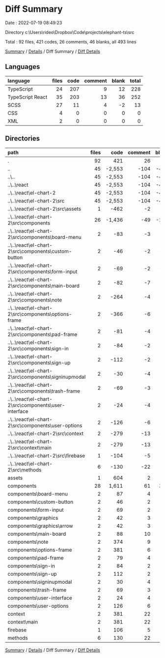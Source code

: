 # Diff Summary

Date : 2022-07-19 08:49:23

Directory c:\\Users\\rideo\\Dropbox\\Code\\projects\\elephant-ts\\src

Total : 92 files,  421 codes, 26 comments, 46 blanks, all 493 lines

[Summary](results.md) / [Details](details.md) / Diff Summary / [Diff Details](diff-details.md)

## Languages
| language | files | code | comment | blank | total |
| :--- | ---: | ---: | ---: | ---: | ---: |
| TypeScript | 24 | 207 | 9 | 12 | 228 |
| TypeScript React | 35 | 203 | 13 | 36 | 252 |
| SCSS | 27 | 11 | 4 | -2 | 13 |
| CSS | 4 | 0 | 0 | 0 | 0 |
| XML | 2 | 0 | 0 | 0 | 0 |

## Directories
| path | files | code | comment | blank | total |
| :--- | ---: | ---: | ---: | ---: | ---: |
| . | 92 | 421 | 26 | 46 | 493 |
| .. | 45 | -2,553 | -104 | -410 | -3,067 |
| ..\\.. | 45 | -2,553 | -104 | -410 | -3,067 |
| ..\\..\\react | 45 | -2,553 | -104 | -410 | -3,067 |
| ..\\..\\react\\el-chart-2 | 45 | -2,553 | -104 | -410 | -3,067 |
| ..\\..\\react\\el-chart-2\\src | 45 | -2,553 | -104 | -410 | -3,067 |
| ..\\..\\react\\el-chart-2\\src\\assets | 1 | -462 | -2 | -4 | -468 |
| ..\\..\\react\\el-chart-2\\src\\components | 26 | -1,436 | -49 | -273 | -1,758 |
| ..\\..\\react\\el-chart-2\\src\\components\\board-menu | 2 | -83 | -3 | -17 | -103 |
| ..\\..\\react\\el-chart-2\\src\\components\\custom-button | 2 | -46 | -2 | -13 | -61 |
| ..\\..\\react\\el-chart-2\\src\\components\\form-input | 2 | -69 | -2 | -15 | -86 |
| ..\\..\\react\\el-chart-2\\src\\components\\main-board | 2 | -82 | -7 | -15 | -104 |
| ..\\..\\react\\el-chart-2\\src\\components\\note | 2 | -264 | -4 | -38 | -306 |
| ..\\..\\react\\el-chart-2\\src\\components\\options-frame | 2 | -366 | -6 | -58 | -430 |
| ..\\..\\react\\el-chart-2\\src\\components\\pad-frame | 2 | -81 | -4 | -18 | -103 |
| ..\\..\\react\\el-chart-2\\src\\components\\sign-in | 2 | -84 | -2 | -18 | -104 |
| ..\\..\\react\\el-chart-2\\src\\components\\sign-up | 2 | -112 | -2 | -25 | -139 |
| ..\\..\\react\\el-chart-2\\src\\components\\signinupmodal | 2 | -30 | -4 | -8 | -42 |
| ..\\..\\react\\el-chart-2\\src\\components\\trash-frame | 2 | -69 | -3 | -16 | -88 |
| ..\\..\\react\\el-chart-2\\src\\components\\user-interface | 2 | -24 | -4 | -9 | -37 |
| ..\\..\\react\\el-chart-2\\src\\components\\user-options | 2 | -126 | -6 | -23 | -155 |
| ..\\..\\react\\el-chart-2\\src\\context | 2 | -279 | -13 | -42 | -334 |
| ..\\..\\react\\el-chart-2\\src\\context\\main | 2 | -279 | -13 | -42 | -334 |
| ..\\..\\react\\el-chart-2\\src\\firebase | 1 | -104 | -5 | -23 | -132 |
| ..\\..\\react\\el-chart-2\\src\\methods | 6 | -130 | -22 | -40 | -192 |
| assets | 1 | 604 | 2 | 8 | 614 |
| components | 28 | 1,611 | 61 | 304 | 1,976 |
| components\\board-menu | 2 | 87 | 4 | 18 | 109 |
| components\\custom-button | 2 | 46 | 2 | 13 | 61 |
| components\\form-input | 2 | 69 | 2 | 15 | 86 |
| components\\graphics | 2 | 42 | 3 | 10 | 55 |
| components\\graphics\\arrow | 2 | 42 | 3 | 10 | 55 |
| components\\main-board | 2 | 88 | 10 | 16 | 114 |
| components\\note | 2 | 374 | 9 | 57 | 440 |
| components\\options-frame | 2 | 381 | 6 | 59 | 446 |
| components\\pad-frame | 2 | 79 | 4 | 17 | 100 |
| components\\sign-in | 2 | 84 | 2 | 18 | 104 |
| components\\sign-up | 2 | 112 | 2 | 25 | 139 |
| components\\signinupmodal | 2 | 30 | 4 | 8 | 42 |
| components\\trash-frame | 2 | 69 | 3 | 16 | 88 |
| components\\user-interface | 2 | 24 | 4 | 9 | 37 |
| components\\user-options | 2 | 126 | 6 | 23 | 155 |
| context | 2 | 381 | 22 | 50 | 453 |
| context\\main | 2 | 381 | 22 | 50 | 453 |
| firebase | 1 | 106 | 5 | 23 | 134 |
| methods | 6 | 130 | 22 | 40 | 192 |

[Summary](results.md) / [Details](details.md) / Diff Summary / [Diff Details](diff-details.md)